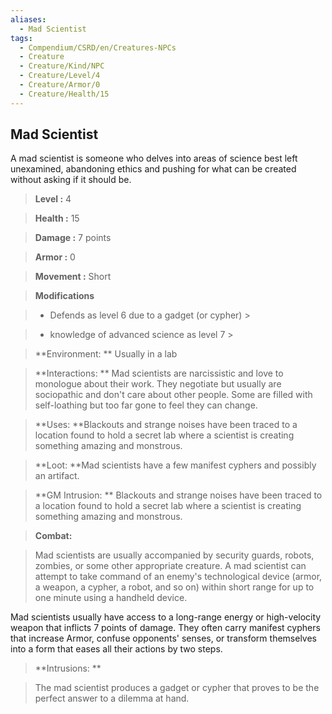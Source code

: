 ```yaml
---
aliases:
  - Mad Scientist
tags:
  - Compendium/CSRD/en/Creatures-NPCs
  - Creature
  - Creature/Kind/NPC
  - Creature/Level/4
  - Creature/Armor/0
  - Creature/Health/15
---
```

  
    
## Mad Scientist    
A mad scientist is someone who delves into areas of science best left unexamined, abandoning ethics and pushing for what can be created without asking if it should be.    
  
    
> **Level :** 4    
> **Health :** 15    
> **Damage :** 7 points    
> **Armor :** 0    
> **Movement :** Short    
> **Modifications**    
>- Defends as level 6 due to a gadget (or cypher) >  
>    
>- knowledge of advanced science as level 7 >  
>    
> **Environment: ** Usually in a lab    
> **Interactions: ** Mad scientists are narcissistic and love to monologue about their work. They negotiate but usually are sociopathic and don't care about other people. Some are filled with self-loathing but too far gone to feel they can change.    
> **Uses: **Blackouts and strange noises have been traced to a location found to hold a secret lab where a scientist is creating something amazing and monstrous.    
> **Loot: **Mad scientists have a few manifest cyphers and possibly an artifact.    
> **GM Intrusion: ** Blackouts and strange noises have been traced to a location found to hold a secret lab where a scientist is creating something amazing and monstrous.    
  
> **Combat:**   
> Mad scientists are usually accompanied by security guards, robots, zombies, or some other appropriate creature. A mad scientist can attempt to take command of an enemy's technological device (armor, a weapon, a cypher, a robot, and so on) within short range for up to one minute using a handheld device.  
Mad scientists usually have access to a long-range energy or high-velocity weapon that inflicts 7 points of damage. They often carry manifest cyphers that increase Armor, confuse opponents' senses, or transform themselves into a form that eases all their actions by two steps.    
    
  
> **Intrusions: **   
> The mad scientist produces a gadget or cypher that proves to be the perfect answer to a dilemma at hand.    
